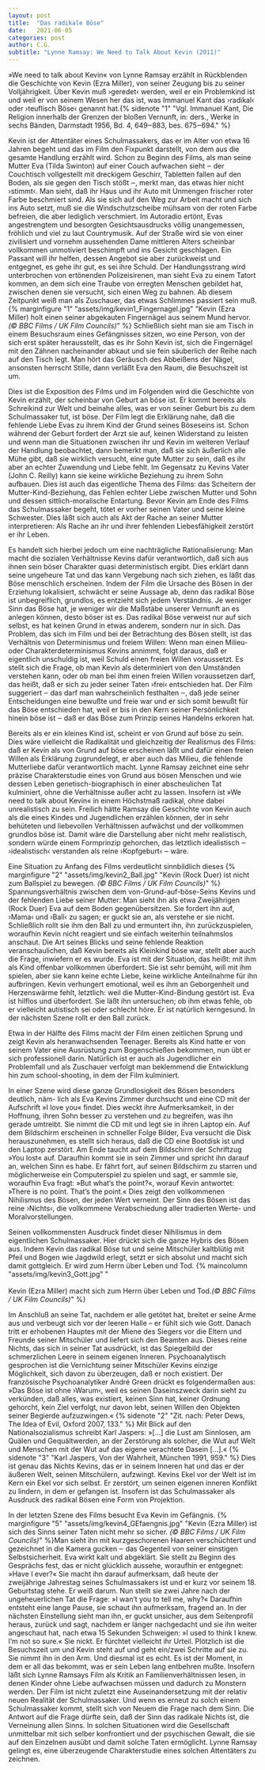 ```yaml
---
layout: post
title:  "Das radikale Böse"
date:   2021-06-05
categories: post
author: C.G.
subtitle: "Lynne Ramsay: We Need to Talk About Kevin (2011)"
---
```


»We need to talk about Kevin« von Lynne Ramsay erzählt in Rückblenden die Geschichte von Kevin (Ezra Miller), von seiner Zeugung bis zu seiner Volljährigkeit.
Über Kevin muß ›geredet‹ werden, weil er ein Problemkind ist und weil er von seinem
Wesen her das ist, was Immanuel Kant das ›radikal‹ oder ›teuflisch Böse‹ genannt hat.{% sidenote "1" "Vgl. Immanuel Kant, Die Religion innerhalb der Grenzen der bloßen Vernunft, in: ders., Werke in
sechs Bänden, Darmstadt 1956, Bd. 4, 649‒883, bes. 675‒694." %}

Kevin ist der Attentäter eines Schulmassakers, das er im Alter von etwa 16 Jahren begeht und das im Film den Fixpunkt darstellt, von dem aus die gesamte Handlung erzählt wird. Schon zu Beginn des Films, als man seine Mutter Eva (Tilda Swinton) auf einer Couch aufwachen sieht ‒ der Couchtisch vollgestellt mit dreckigem Geschirr, Tabletten fallen auf den Boden, als sie gegen den Tisch stößt ‒, merkt man, das etwas hier nicht ›stimmt‹. Man sieht, daß ihr Haus und ihr Auto mit Unmengen frischer roter Farbe beschmiert sind. Als sie sich auf den Weg zur Arbeit macht und sich ins Auto setzt, muß sie die Windschutzscheibe mühsam von der roten Farbe befreien, die aber lediglich verschmiert. Im Autoradio ertönt, Evas angestrengtem und besorgten Gesichtsausdrucks völlig unangemessen, fröhlich und viel zu laut Countrymusik. Auf der Straße wird sie von einer zivilisiert und vornehm aussehenden Dame mittleren Alters scheinbar vollkommen unmotiviert beschimpft und ins Gesicht geschlagen. Ein Passant will ihr helfen, dessen Angebot sie aber zurückweist und entgegnet, es gehe ihr gut, es sei ihre Schuld. Der Handlungsstrang wird unterbrochen von ertönenden Polizeisirenen, man sieht Eva zu einem Tatort kommen, an dem sich eine Traube von erregten Menschen gebildet hat, zwischen denen sie versucht, sich einen Weg zu bahnen. Ab diesem Zeitpunkt weiß man als Zuschauer, das etwas Schlimmes passiert sein muß. {% marginfigure "1" "assets/img/kevin1_Fingernagel.jpg" "Kevin (Ezra Miller) holt einen seiner abgekauten Fingernägel aus seinem Mund hervor. *(©  BBC Films / UK Film Councils)*" %} Schließlich sieht man sie am Tisch in einem Besuchsraum eines Gefängnisses sitzen, wo eine Person, von der sich erst später herausstellt, das es ihr Sohn Kevin ist, sich die Fingernägel mit den Zähnen nacheinander abkaut und sie fein säuberlich der Reihe nach auf den Tisch legt. Man hört das Geräusch des Abbeißens der Nägel, ansonsten herrscht Stille, dann verläßt Eva den Raum, die Besuchszeit ist um.

Dies ist die Exposition des Films und im Folgenden wird die Geschichte von Kevin erzählt, der scheinbar von Geburt an böse ist. Er kommt bereits als Schreikind zur Welt und beinahe alles, was er von seiner Geburt bis zu dem Schulmassaker tut, ist böse. Der Film legt die Erklärung nahe, daß die fehlende Liebe Evas zu ihrem Kind der Grund seines Böseseins ist. Schon während der Geburt fordert der Arzt sie auf, keinen Widerstand zu leisten und wenn man die Situationen zwischen ihr und Kevin im weiteren Verlauf der Handlung beobachtet, dann bemerkt man, daß sie sich äußerlich alle Mühe gibt, daß sie wirklich versucht, eine gute Mutter zu sein, daß es ihr aber an echter Zuwendung und Liebe fehlt. Im Gegensatz zu Kevins Vater (John C. Reilly) kann sie
keine wirkliche Beziehung zu ihrem Sohn aufbauen. Dies ist auch das eigentliche Thema des Films: das Scheitern der Mutter-Kind-Beziehung, das Fehlen echter Liebe zwischen Mutter und Sohn und dessen sittlich-moralische Entartung. Bevor Kevin am Ende des Films das Schulmassaker begeht, tötet er vorher seinen Vater und seine kleine Schwester. Dies läßt sich auch als Akt der Rache an seiner Mutter interpretieren: Als Rache an ihr und ihrer fehlenden Liebesfähigkeit zerstört er ihr Leben.

Es handelt sich hierbei jedoch um eine nachträgliche Rationalisierung: Man macht die sozialen Verhältnisse Kevins dafür verantwortlich, daß sich aus ihnen sein böser Charakter quasi deterministisch ergibt. Dies erklärt dann seine ungeheure Tat und das kann  Vergebung nach sich ziehen, es läßt das Böse menschlich erscheinen. Indem der Film die Ursache des Bösen in der Erziehung lokalisiert, schwächt er seine Aussage ab, denn das radikal Böse ist unbegreiflich, grundlos, es entzieht sich jedem Verständnis. Je weniger Sinn das Böse hat, je weniger wir die Maßstäbe unserer Vernunft an es anlegen können, desto böser ist es. Das radikal Böse verweist nur auf sich selbst, es hat keinen Grund in etwas anderem, sondern nur in sich. Das Problem, das sich im Film und bei der Betrachtung des Bösen stellt, ist das Verhältnis von Determinismus und freiem Willen: Wenn man einen Milieu- oder Charakterdeterminismus Kevins annimmt, folgt daraus, daß er eigentlich unschuldig ist, weil Schuld einen freien Willen voraussetzt. Es stellt sich die Frage, ob man Kevin als determiniert von den Umständen verstehen kann, oder ob man bei ihm einen freien Willen voraussetzen darf, das heißt, daß er sich zu jeder seiner Taten ›frei‹ entschieden hat. Der Film suggeriert ‒ das darf man wahrscheinlich festhalten ‒, daß jede seiner Entscheidungen eine bewußte und freie war und er sich somit bewußt für das Böse entschieden hat, weil er bis in den Kern seiner Persönlichkeit hinein böse ist ‒ daß er das Böse zum Prinzip seines Handelns erkoren hat. 

Bereits als er ein kleines Kind ist, scheint er von Grund auf böse zu sein. Dies wäre
vielleicht die Radikalität und gleichzeitig der Realismus des Films: daß er Kevin als von Grund auf böse erscheinen läßt und dafür einen freien Willen als Erklärung zugrundelegt, er aber auch das Milieu, die fehlende Mutterliebe dafür verantwortlich macht. Lynne Ramsay zeichnet eine sehr präzise Charakterstudie eines von Grund aus bösen Menschen und wie dessen Leben genetisch-biographisch in einer abscheulichen Tat kulminiert, ohne die Verhältnisse außer acht zu lassen. Insofern ist »We need to talk about Kevin« in einem Höchstmaß radikal, ohne dabei unrealistisch zu sein. Freilich hätte Ramsay die Geschichte von Kevin auch als die eines Kindes und Jugendlichen erzählen können, der in sehr behüteten und liebevollen Verhältnissen aufwächst und der vollkommen grundlos böse ist. Damit wäre die Darstellung aber nicht mehr realistisch, sondern würde einem Formprinzip gehorchen, das letztlich idealistisch ‒ ›idealistisch‹ verstanden als reine ›Kopfgeburt‹ ‒ wäre.

Eine Situation zu Anfang des Films verdeutlicht sinnbildlich dieses {% marginfigure "2" "assets/img/kevin2_Ball.jpg" "Kevin (Rock Duer) ist nicht zum Ballspiel zu bewegen. *(©  BBC Films / UK Film Councils)*" %} Spannungsverhältnis zwischen dem von-Grund-auf-böse-Seins Kevins und der fehlenden Liebe seiner Mutter: Man sieht ihn als etwa Zweijährigen (Rock Duer) Eva auf dem Boden gegenübersitzen. Sie fordert ihn auf, ›Mama‹ und ›Ball‹ zu sagen; er guckt sie an, als verstehe er sie nicht. Schließlich rollt sie ihm den Ball zu und ermuntert ihn, ihn zurückzuspielen, woraufhin Kevin nicht reagiert und sie einfach weiterhin teilnahmslos anschaut. Die Art seines Blicks und seine fehlende Reaktion veranschaulichen, daß Kevin bereits als Kleinkind böse war, stellt aber auch die Frage, inwiefern er es wurde. Eva ist mit der Situation, das heißt: mit ihm als Kind offenbar vollkommen überfordert. Sie ist sehr bemüht, will mit ihm spielen, aber sie kann keine echte Liebe, keine wirkliche Anteilnahme für ihn aufbringen. Kevin verhungert emotional, weil es ihm an Geborgenheit und Herzenswärme fehlt, letztlich: weil die Mutter-Kind-Bindung gestört ist. Eva ist hilflos und überfordert. Sie läßt ihn untersuchen; ob ihm etwas fehle, ob er vielleicht autistisch sei oder schlecht höre. Er ist natürlich kerngesund. In der nächsten Szene rollt er den Ball zurück.

Etwa in der Hälfte des Films macht der Film einen zeitlichen Sprung und zeigt
Kevin als heranwachsenden Teenager. Bereits als Kind hatte er von seinem Vater eine Ausrüstung zum Bogenschießen bekommen, nun übt er sich professionell darin. Natürlich ist er auch als Jugendlicher ein Problemfall und als Zuschauer verfolgt man beklemmend die Entwicklung hin zum school-shooting, in dem der Film kulminiert. 

In einer Szene wird diese ganze Grundlosigkeit des Bösen besonders deutlich, näm-
lich als Eva Kevins Zimmer durchsucht und eine CD mit der Aufschrift »I love you« findet. Dies weckt ihre Aufmerksamkeit, in der Hoffnung, ihren Sohn besser zu verstehen und zu begreifen, was ihn gerade umtreibt. Sie nimmt die CD mit und legt sie in ihren Laptop ein. Auf dem Bildschirm erscheinen in schneller Folge Bilder, Eva versucht die Disk herauszunehmen, es stellt sich heraus, daß die CD eine Bootdisk ist und den Laptop zerstört. Am Ende taucht auf dem Bildschirm der Schriftzug »You lost« auf. Daraufhin kommt sie in sein Zimmer und spricht ihn darauf an, welchen Sinn es habe. Er fährt fort, auf seinen Bildschirm zu starren und möglicherweise ein Computerspiel zu spielen und sagt, er sammle sie, woraufhin Eva fragt: »But what’s the point?«, worauf Kevin antwortet: »There is no point. That’s the point.« Dies zeigt den vollkommenen
Nihilismus des Bösen, der jeden Wert verneint. Der Sinn des Bösen ist das reine ›Nichts‹, die vollkommene Verabschiedung aller tradierten Werte- und Moralvorstellungen. 

Seinen vollkommensten Ausdruck findet dieser Nihilismus in dem eigentlichen Schulmassaker. Hier drückt sich die ganze Hybris des Bösen aus. Indem Kevin das radikal Böse tut und seine Mitschüler kaltblütig mit Pfeil und Bogen wie Jagdwild erlegt, setzt er sich absolut und macht sich damit gottgleich. Er wird zum Herrn über Leben und Tod.
{% maincolumn "assets/img/kevin3_Gott.jpg" "<br><br>Kevin (Ezra Miller) macht sich zum Herrn über Leben und Tod.*(©  BBC Films / UK Film Councils)*" %}

Im Anschluß an seine Tat, nachdem er alle getötet hat, breitet er seine Arme aus und verbeugt sich vor der leeren Halle – er fühlt sich wie Gott. Danach tritt er erhobenen Hauptes mit der Miene des Siegers vor die Eltern und Freunde seiner Mitschüler und liefert sich den Beamten aus. Dieses reine Nichts, das sich in seiner Tat ausdrückt, ist das Spiegelbild der schmerzlichen Leere in seinem eigenen Inneren. Psychoanalytisch gesprochen ist die Vernichtung seiner Mitschüler Kevins einzige Möglichkeit, sich davon zu überzeugen, daß er noch existiert. Der französische Psychoanalytiker André Green drückt es folgendermaßen aus: »Das Böse ist ohne ›Warum‹, weil es seinen Daseinszweck darin sieht zu verkünden, daß alles, was existiert, keinen Sinn hat, keiner Ordnung gehorcht, kein Ziel verfolgt, nur davon lebt, seinen Willen den Objekten seiner Begierde aufzuzwingen.« {% sidenote "2" "Zit. nach: Peter Dews, The Idea of Evil, Oxford 2007, 133." %}
Mit Blick auf den Nationalsozialismus schreibt Karl Jaspers: »[…] die Lust am Sinnlosen, am Quälen und Gequältwerden, an der Zerstörung als solcher, die Wut auf Welt und Menschen mit der Wut auf das eigene verachtete Dasein […].« {% sidenote "3" "Karl Jaspers, Von der Wahrheit, München 1991, 959." %}
Dies ist genau das Nichts Kevins, das er in seinem Inneren hat und das er der äußeren Welt, seinen Mitschülern, aufzwingt. Kevins Ekel vor der Welt ist im Kern ein Ekel vor sich selbst. Er zerstört, um seinen eigenen inneren Konflikt zu lindern, in dem er gefangen ist. Insofern ist das Schulmassaker als Ausdruck des radikal Bösen eine Form von Projektion.

In der letzten Szene des Films besucht Eva Kevin im Gefängnis. {% marginfigure "5" "assets/img/kevin4_GEfaengnis.jpg" "Kevin (Ezra Miller) ist sich des Sinns seiner Taten nicht mehr so sicher. *(©  BBC Films / UK Film Councils)*" %}Man sieht ihn mit
kurzgeschorenen Haaren verschüchtert und gezeichnet in die Kamera gucken ‒ das Gegenteil von seiner einstigen Selbstsicherheit. Eva wirkt kalt und abgeklärt. Sie stellt zu Beginn des Gesprächs fest, das er nicht glücklich aussehe, woraufhin er entgegnet: »Have I ever?« Sie macht ihn darauf aufmerksam, daß heute der zweijährige Jahrestag seines Schulmassakers ist und er kurz vor seinem 18. Geburtstag stehe. Er weiß darum. Nun stellt sie zwei Jahre nach der ungeheuerlichen Tat die Frage: »I wan’t you to tell me, why?« Daraufhin entsteht eine lange Pause, sie schaut ihn aufmerksam, fragend an. In der nächsten Einstellung sieht man ihn, er guckt unsicher, aus dem Seitenprofil heraus, zurück und sagt, nachdem er länger nachgedacht und sie ihn weiter angeschaut hat, nach etwa 15 Sekunden Schweigen: »I used to think I knew. I’m not so sure.« Sie nickt. Er fürchtet vielleicht ihr Urteil. Plötzlich ist die Besuchszeit um und Kevin steht auf und geht ein/zwei Schritte auf sie zu. Sie nimmt ihn in den Arm. Und diesmal ist es echt. Es ist der Moment, in dem er all das bekommt, was er sein Leben lang entbehren mußte. Insofern läßt sich Lynne Ramsays Film als Kritik an Familienverhältnissen lesen, in denen Kinder ohne Liebe aufwachsen müssen und dadurch zu Monstern werden. Der Film ist nicht zuletzt eine Auseinandersetzung mit der relativ neuen Realität der Schulmassaker. Und wenn es erneut zu solch einem Schulmassaker kommt, stellt sich von Neuem die Frage nach dem Sinn. Die Antwort auf die Frage dürfte sein, daß der Sinn das radikale Nichts ist, die Verneinung allen Sinns. In solchen Situationen wird die Gesellschaft unmittelbar mit sich selber konfrontiert und der psychischen Gewalt, die sie auf den Einzelnen ausübt und damit solche Taten ermöglicht. Lynne Ramsay gelingt es, eine überzeugende Charakterstudie eines solchen Attentäters zu zeichnen. 
